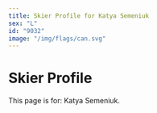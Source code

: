 ```yaml
---
title: Skier Profile for Katya Semeniuk
sex: "L"
id: "9032"
image: "/img/flags/can.svg" 
---
```


# Skier Profile

This page is for: Katya Semeniuk.
    